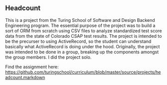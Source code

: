 ## Headcount

This is a project from the Turing School of Software and Design Backend Engineering program. The essential purpose of the project was to build a sort of ORM from scratch using CSV files to analyze standardized test score data from the state of Colorado CSAP test results. The project is intended to be the precurser to using ActiveRecord, so the student can understand basically what ActiveRecord is doing under the hood. Originally, the project was intended to be done in a group, breaking up the components amongst the group members. I did the project solo.

Find the assignment here: https://github.com/turingschool/curriculum/blob/master/source/projects/headcount.markdown
